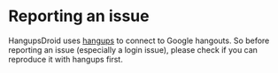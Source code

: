 # Reporting an issue

HangupsDroid uses [hangups](https://hangups.readthedocs.io/en/latest/) to connect to Google hangouts.
So before reporting an issue (especially a login issue), please check if you can reproduce it with hangups first.
